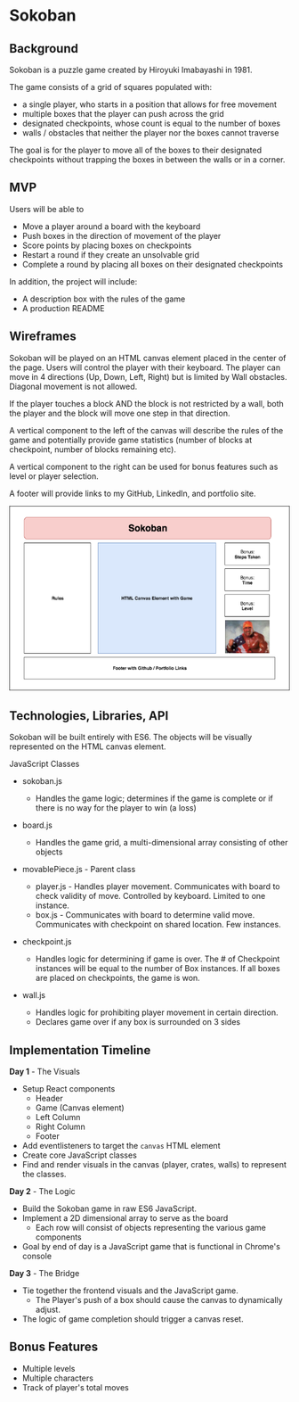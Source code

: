 # Sokoban

## Background

Sokoban is a puzzle game created by Hiroyuki Imabayashi
in 1981.

The game consists of a grid of squares populated with:

- a single player, who starts in a position that allows for free movement
- multiple boxes that the player can push across the grid
- designated checkpoints, whose count is equal to the number of boxes
- walls / obstacles that neither the player nor the boxes cannot traverse

The goal is for the player to move all of the boxes to their
designated checkpoints without trapping the boxes in between
the walls or in a corner.

## MVP

Users will be able to
- Move a player around a board with the keyboard
- Push boxes in the direction of movement of the player
- Score points by placing boxes on checkpoints
- Restart a round if they create an unsolvable grid
- Complete a round by placing all boxes on their designated checkpoints

In addition, the project will include:

- A description box with the rules of the game
- A production README

## Wireframes

Sokoban will be played on an HTML canvas element placed
in the center of the page. Users will control the player
with their keyboard. The player can move in 4 directions (Up, Down,
Left, Right) but is limited by Wall obstacles. Diagonal movement
is not allowed.

If the player touches a block AND the block is
not restricted by a wall, both the player and the block will
move one step in that direction.

A vertical component to the left of the canvas will describe the
rules of the game and potentially provide game statistics
(number of blocks at checkpoint, number of blocks remaining etc).

A vertical component to the right can be used for bonus
features such as level or player selection.

A footer will provide links to my GitHub, LinkedIn,
and portfolio site.

![Sokoban Wireframe](/screenshots/Sokoban.png)

## Technologies, Libraries, API

Sokoban will be built entirely with ES6. The objects
will be visually represented on the HTML canvas element.

JavaScript Classes
- sokoban.js
  - Handles the game logic; determines if the game is complete
   or if there is no way for the player to win (a loss)

- board.js
  - Handles the game grid, a multi-dimensional array consisting of
    other objects

- movablePiece.js - Parent class
  - player.js - Handles player movement. Communicates with board to
    check validity of move. Controlled by keyboard. Limited to one instance.
  - box.js - Communicates with board to determine valid move. Communicates
    with checkpoint on shared location. Few instances.

- checkpoint.js
  - Handles logic for determining if game is over. The # of Checkpoint
  instances will be equal to the number of Box instances. If all boxes
  are placed on checkpoints, the game is won.

- wall.js
  - Handles logic for prohibiting player movement in certain direction.
  - Declares game over if any box is surrounded on 3 sides

## Implementation Timeline

**Day 1** - The Visuals
- Setup React components
  - Header
  - Game (Canvas element)
  - Left Column
  - Right Column
  - Footer
- Add eventlisteners to target the `canvas` HTML element
- Create core JavaScript classes
- Find and render visuals in the canvas (player, crates, walls) to
represent the classes.

**Day 2** - The Logic
- Build the Sokoban game in raw ES6 JavaScript.
- Implement a 2D dimensional array to serve as the board
  - Each row will consist of objects representing the various game components
- Goal by end of day is a JavaScript game that is functional in Chrome's console

**Day 3** - The Bridge
- Tie together the frontend visuals and the JavaScript game.
  - The Player's push of a box should cause the canvas to dynamically adjust.
- The logic of game completion should trigger a canvas reset.

## Bonus Features

- Multiple levels
- Multiple characters
- Track of player's total moves
